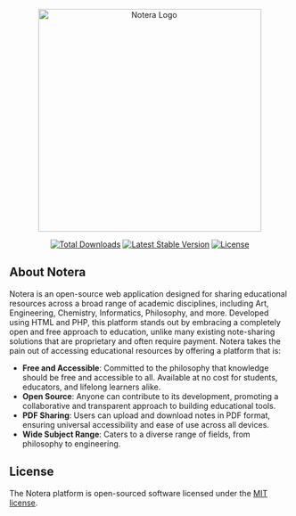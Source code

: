<p align="center"><a href="notera.com" target="_blank"><img src="https://ibb.co/RgGmN5L" width="400" alt="Notera Logo"></a></p>

<p align="center">
<a href="https://packagist.org/packages/markintosh128k/notera"><img src="https://img.shields.io/packagist/dt/markintosh128k/notera" alt="Total Downloads"></a>
<a href="https://packagist.org/packages/markintosh128k/notera"><img src="https://img.shields.io/packagist/v/markintosh128k/notera" alt="Latest Stable Version"></a>
<a href="https://packagist.org/packages/markintosh128k/notera"><img src="https://img.shields.io/packagist/l/markintosh128k/notera" alt="License"></a>
</p>

## About Notera

Notera is an open-source web application designed for sharing educational resources across a broad range of academic disciplines, including Art, Engineering, Chemistry, Informatics, Philosophy, and more. Developed using HTML and PHP, this platform stands out by embracing a completely open and free approach to education, unlike many existing note-sharing solutions that are proprietary and often require payment. Notera takes the pain out of accessing educational resources by offering a platform that is:

- **Free and Accessible**: Committed to the philosophy that knowledge should be free and accessible to all. Available at no cost for students, educators, and lifelong learners alike.
- **Open Source**: Anyone can contribute to its development, promoting a collaborative and transparent approach to building educational tools.
- **PDF Sharing**: Users can upload and download notes in PDF format, ensuring universal accessibility and ease of use across all devices.
- **Wide Subject Range**: Caters to a diverse range of fields, from philosophy to engineering.

## License

The Notera platform is open-sourced software licensed under the [MIT license](https://opensource.org/licenses/MIT).
